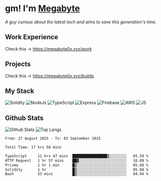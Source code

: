 # gm! I'm [Megabyte](https://megabyte0x.xyz/)

*A guy curious about the latest tech and aims to save this generation's time.*

## Work Experience

Check this -> https://megabyte0x.xyz/work

## Projects

Check this -> https://megabyte0x.xyz/builds

## My Stack

![Solidity](https://img.shields.io/badge/solidity-grey?style=for-the-badge&logo=solidity&logoColor=Green)
![NodeJs](https://img.shields.io/badge/NODE_JS-grey?style=for-the-badge&logo=nodedotjs&logoColor=Green)
![TypeScript](https://img.shields.io/badge/TS-grey?style=for-the-badge&logo=typescript&logoColor=Green)
![Express](https://img.shields.io/badge/EXPRESS-grey?style=for-the-badge&logo=EXPRESS&logoColor=Green)
![Firebase](https://img.shields.io/badge/EXPRESS-grey?style=for-the-badge&logo=EXPRESS&logoColor=Green)
![AWS](https://img.shields.io/badge/AWS-grey?style=for-the-badge&logo=amazonaws&logoColor=Yellow)
![JS](https://img.shields.io/badge/JS-grey?style=for-the-badge&logo=javascript&logoColor=Green)

## Github Stats

![Github Stats](https://github-readme-stats.vercel.app/api?username=megabyte0x&show_icons=true&theme=dark&hide_border=true&bg_color=0D1117) ![Top Langs](https://github-readme-stats.vercel.app/api/top-langs/?username=megabyte0x&layout=compact&theme=dark)

<!--START_SECTION:waka-->

```txt
From: 27 August 2025 - To: 03 September 2025

Total Time: 17 hrs 58 mins

TypeScript     11 hrs 47 mins  ████████████████▒░░░░░░░░   65.59 %
HTTP Request   1 hr 57 mins    ██▓░░░░░░░░░░░░░░░░░░░░░░   10.89 %
Prisma         1 hr 1 min      █▒░░░░░░░░░░░░░░░░░░░░░░░   05.68 %
Solidity       1 hr            █▒░░░░░░░░░░░░░░░░░░░░░░░   05.60 %
Bash           53 mins         █▒░░░░░░░░░░░░░░░░░░░░░░░   04.94 %
```

<!--END_SECTION:waka-->


